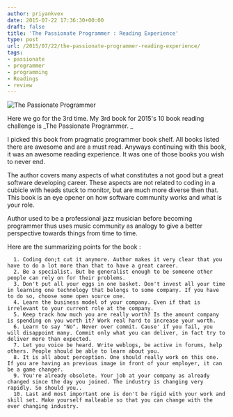 ```yaml
---
author: priyankvex
date: 2015-07-22 17:36:30+00:00
draft: false
title: 'The Passionate Programmer : Reading Experience'
type: post
url: /2015/07/22/the-passionate-programmer-reading-experience/
tags:
- passionate
- programmer
- programming
- Readings
- review
---
```


![The Passionate Programmer](https://www.fayewilliams.com/wp-content/uploads/2014/03/passionateprogrammer.jpg)


Here we go for the 3rd time. My 3rd book for 2015's 10 book reading challenge is _The Passionate Programmer. _

I picked this book from pragmatic programmer book shelf. All books listed there are awesome and are a must read. Anyways continuing with this book, it was an awesome reading experience. It was one of those books you wish to never end.

The author covers many aspects of what constitutes a not good but a great software developing career. These aspects are not related to coding in a cubicle with heads stuck to monitor, but are much more diverse then that. This book is an eye opener on how software community works and what is your role.

Author used to be a professional jazz musician before becoming programmer thus uses music community as analogy to give a better perspective towards things from time to time.

Here are the summarizing points for the book :



	  1. Coding don;t cut it anymore. Author makes it very clear that you have to do a lot more than that to have a great career.
	  2. Be a specialist. But be generalist enough to be someone other people can rely on for their problems.
	  3. Don't put all your eggs in one basket. Don't invest all your time in learning one technology that belongs to some company. If you have to do so, choose some open source one.
	  4. Learn the business model of your company. Even if that is irrelevant to your current role at the company.
	  5. Keep track how much you are really worth? Is the amount company is spending on you worth it? Work real hard to increase your worth.
	  6. Learn to say "No". Never over commit. Cause' if you fail, you will disappoint many. Commit only what you can deliver, in fact try to deliver more than expected.
	  7. Let you voice be heard. Write weblogs, be active in forums, help others. People should be able to learn about you.
	  8. It is all about perception. One should really work on this one. If you are having an previous image in front of your employer, it can be a game changer.
	  9. You're already obsolete. Your job at your company as already changed since the day you joined. The industry is changing very rapidly. So should you..
	  10. Last and most important one is don't be rigid with your work and skill set. Make yourself malleable so that you can change with the ever changing industry.


